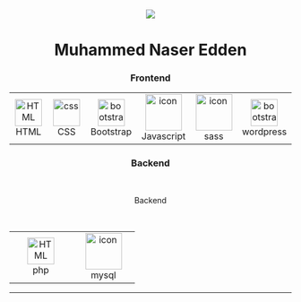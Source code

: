 <br/>
<p align="center">
	<a href="https://github.com/Bouaskaoun">
		<img src="https://readme-typing-svg.herokuapp.com?lines=Full+Stack+Web+Developer&center=true&width=380&height=45">
	</a>
</p>
<h1 align="center"> Muhammed Naser Edden </h1>



<table align="center">
	<h3 align="center">Frontend</h3>
  <tr>
  <td align="center"  width="96">
	<img src="https://skillicons.dev/icons?i=html" width="48" height="48" alt="HTML" />
      <br>HTML
    </td>
    <td align="center" width="96">
	<img src="https://skillicons.dev/icons?i=css" width="48" height="48" alt="css" />
      <br>CSS
    </td>
    <td align="center"  width="96">
	<img src="https://skillicons.dev/icons?i=bootstrap" width="48" height="48" alt="bootstrap" />
      <br>Bootstrap
    </td>
    <td align="center" width="96">
        <img src="https://techstack-generator.vercel.app/js-icon.svg" alt="icon" width="65" height="65" />
      <br>Javascript
    </td>
     <td align="center" width="96">
        <img src="https://techstack-generator.vercel.app/sass-icon.svg" alt="icon" width="65" height="65" />
      <br>sass
    </td>
    <td align="center"  width="96">
	<img src="https://skillicons.dev/icons?i=wordpress" width="48" height="48" alt="bootstrap" />
      <br>wordpress
    </td>
</tr>
 
</table>

<table align="center">
  <h3 align="center">Backend</h3>
<tr>
  <br>
  <p align="center">Backend</p>
  <td align="center"  width="96">
	<img src="https://skillicons.dev/icons?i=php" width="48" height="48" alt="HTML" />
      <br>php
    </td>
    <td align="center" width="96">
        <img src="https://techstack-generator.vercel.app/mysql-icon.svg" alt="icon" width="65" height="65" />
      <br>mysql
    </td>
    <br/>
  </tr>
 
</table>

<hr/>



